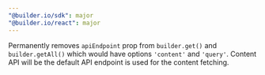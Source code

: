 ```yaml
---
"@builder.io/sdk": major
"@builder.io/react": major
---
```


Permanently removes `apiEndpoint` prop from `builder.get()` and `builder.getAll()` which would have options `'content'` and `'query'`. Content API will be the default API endpoint is used for the content fetching.
